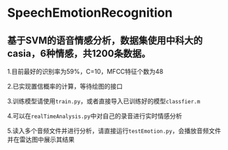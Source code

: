 # SpeechEmotionRecognition

## 基于SVM的语音情感分析，数据集使用中科大的casia，6种情感，共1200条数据。
1.目前最好的识别率为59%，C=10，MFCC特征个数为48

2.已实现置信概率的计算，等待绘图的接口

3.训练模型请使用`train.py`，或者直接导入已训练好的模型`classfier.m`

4.可以在`realTimeAnalysis.py`中对自己的录音进行实时情感分析

5.读入多个音频文件并进行分析，请直接运行`testEmotion.py`，会播放音频文件并在雷达图中展示其结果
